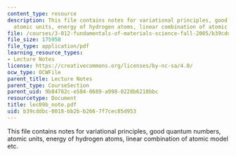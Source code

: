 ```yaml
---
content_type: resource
description: This file contains notes for variational principles, good quantum numbers,
  atomic units, energy of hydrogen atoms, linear combination of atomic model etc.
file: /courses/3-012-fundamentals-of-materials-science-fall-2005/b39cddbc0018bb2bb2667f7cec85d953_lec09b_note.pdf
file_size: 175950
file_type: application/pdf
learning_resource_types:
- Lecture Notes
license: https://creativecommons.org/licenses/by-nc-sa/4.0/
ocw_type: OCWFile
parent_title: Lecture Notes
parent_type: CourseSection
parent_uid: 9b84782c-e584-0689-a998-0228b6218bbc
resourcetype: Document
title: lec09b_note.pdf
uid: b39cddbc-0018-bb2b-b266-7f7cec85d953
---
```

This file contains notes for variational principles, good quantum numbers, atomic units, energy of hydrogen atoms, linear combination of atomic model etc.